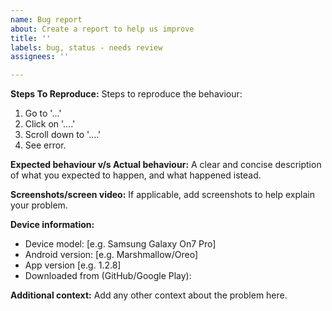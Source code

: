 ```yaml
---
name: Bug report
about: Create a report to help us improve
title: ''
labels: bug, status - needs review
assignees: ''

---
```


**Steps To Reproduce:**
Steps to reproduce the behaviour:
1. Go to '...'
2. Click on '....'
3. Scroll down to '....'
4. See error.

**Expected behaviour v/s Actual behaviour:**
A clear and concise description of what you expected to happen, and what happened istead.

**Screenshots/screen video:**
If applicable, add screenshots to help explain your problem.

**Device information:**
 - Device model: [e.g. Samsung Galaxy On7 Pro]
 - Android version: [e.g. Marshmallow/Oreo]
 - App version [e.g. 1.2.8]
 - Downloaded from (GitHub/Google Play):

**Additional context:**
Add any other context about the problem here.
